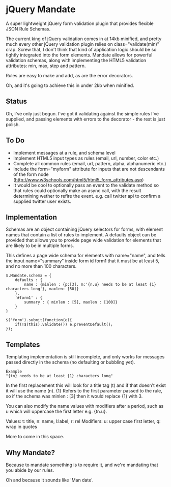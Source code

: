 jQuery Mandate
=========================

A super lightweight jQuery form validation plugin that provides flexible JSON Rule Schemas.

The current king of jQuery validation comes in at 14kb minified, and pretty much every other jQuery validation plugin relies on class="validate(min)" crap. Screw that, I don't think that kind of application logic should be so tightly integrated into the form elements. Mandate allows for powerful validation schemas, along with implementing the HTML5 validation attributes: min, max, step and pattern.

Rules are easy to make and add, as are the error decorators.

Oh, and it's going to achieve this in under 2kb when minified.

Status
-------------------------

Oh, I've only just begun. I've got it validating against the simple rules I've supplied, and passing elements with errors to the decorator - the rest is just polish.

To Do
-------------------------
* Implement messages at a rule, and schema level
* Implement HTML5 input types as rules (email, url, number, color etc.)
* Complete all common rules (email, url, pattern, alpha, alphanumeric etc.)
* Include the form="myform" attribute for inputs that are not descendants of the form node (http://www.w3schools.com/html5/html5_form_attributes.asp)
* It would be cool to optionally pass an event to the validate method so that rules could optionally make an async call, with the result determining wether to refire the event. e.g. call twitter api to confirm a supplied twitter user exists.


Implementation
-------------------------

Schemas are an object containing jQuery selectors for forms, with element names that contain a list of rules to implement. A defaults object can be provided that allows you to provide page wide validation for elements that are likely to be in multiple forms.

This defines a page wide schema for elements with name="name", and tells the input name="summary" inside form id form1 that it must be at least 5, and no more than 100 characters.

	$.Mandate.schema = {
		defaults : {
			name : {minlen : {p:[3], m:'{n.u} needs to be at least {1} characters long'}, maxlen: [50]}
		},
		'#form1' : {
			summary : { minlen : [5], maxlen : [100]}
		}
	}

	$('form').submit(function(e){
		if(!$(this).validate()) e.preventDefault();
	});

Templates
------------------------
Templating implementation is still incomplete, and only works for messages passed directly in the schema (no defaulting or bubbling yet).

	Example
	"{tn} needs to be at least {1} characters long" 

In the first replacement this will look for a title tag (t) and if that doesn't exist it will use the name (n). {1} Refers to the first parameter passed to the rule, so if the schema was minlen : [3] then it would replace {1} with 3.

You can also modify the name values with modifiers after a period, such as u which will uppercase the first letter e.g. {tn.u}.

Values: t: title, n: name, l:label, r: rel
Modifiers: u: upper case first letter, q: wrap in quotes

More to come in this space.


Why Mandate?
------------------------
Because to mandate something is to require it, and we're mandating that you abide by our rules.

Oh and because it sounds like 'Man date'.
